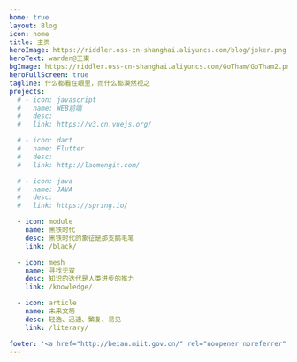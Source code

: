 ```yaml
---
home: true
layout: Blog
icon: home
title: 主页
heroImage: https://riddler.oss-cn-shanghai.aliyuncs.com/blog/joker.png
heroText: warden@王東
bgImage: https://riddler.oss-cn-shanghai.aliyuncs.com/GoTham/GoTham2.png
heroFullScreen: true
tagline: 什么都看在眼里，而什么都漠然视之
projects:
  # - icon: javascript
  #   name: WEB前端
  #   desc:
  #   link: https://v3.cn.vuejs.org/

  # - icon: dart
  #   name: Flutter
  #   desc:
  #   link: http://laomengit.com/

  # - icon: java
  #   name: JAVA
  #   desc:
  #   link: https://spring.io/

  - icon: module
    name: 黑铁时代
    desc: 黑铁时代的象征是那支鹅毛笔
    link: /black/

  - icon: mesh
    name: 寻找无双
    desc: 知识的迭代是人类进步的推力
    link: /knowledge/

  - icon: article
    name: 未来文笏
    desc: 轻逸、迅速、繁复、易见
    link: /literary/

footer: '<a href="http://beian.miit.gov.cn/" rel="noopener noreferrer" target="_blank">备案号: 赣ICP备2022005928号</a> | <a href="/about/site.html">关于网站</a>'
---
```

